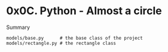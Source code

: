 # 0x0C. Python - Almost a circle

Summary
```
models/base.py		# the base class of the project
models/rectangle.py	# the rectangle class

```
